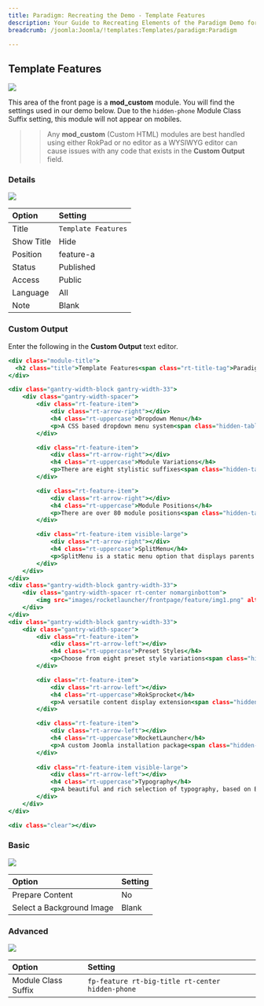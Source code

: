 ```yaml
---
title: Paradigm: Recreating the Demo - Template Features
description: Your Guide to Recreating Elements of the Paradigm Demo for Joomla
breadcrumb: /joomla:Joomla/!templates:Templates/paradigm:Paradigm

---
```


Template Features
-----

![][demo]

This area of the front page is a **mod_custom** module. You will find the settings used in our demo below. Due to the `hidden-phone` Module Class Suffix setting, this module will not appear on mobiles.

>> Any **mod_custom** (Custom HTML) modules are best handled using either RokPad or no editor as a WYSIWYG editor can cause issues with any code that exists in the **Custom Output** field.

### Details

![][demo2]

| Option     | Setting             |  
| :--------- | :------------------ |  
| Title      | `Template Features` |  
| Show Title | Hide                |  
| Position   | feature-a           |  
| Status     | Published           |  
| Access     | Public              |  
| Language   | All                 |  
| Note       | Blank               |  

### Custom Output

Enter the following in the **Custom Output** text editor.

~~~ .html
<div class="module-title">
  <h2 class="title">Template Features<span class="rt-title-tag">Paradigm provides the tools you need to setup your website with ease.</span></h2>
</div>

<div class="gantry-width-block gantry-width-33">
	<div class="gantry-width-spacer">
		<div class="rt-feature-item">
			<div class="rt-arrow-right"></div>
			<h4 class="rt-uppercase">Dropdown Menu</h4>
			<p>A CSS based dropdown menu system<span class="hidden-tablet">, with numerous advanced features such as inline modules and multiple columns</span>.</p>
		</div>

		<div class="rt-feature-item">
			<div class="rt-arrow-right"></div>
			<h4 class="rt-uppercase">Module Variations</h4>
			<p>There are eight stylistic suffixes<span class="hidden-tablet">, to provide individual module styling, as well as several structural suffixes</span>.</p>
		</div>

		<div class="rt-feature-item">
			<div class="rt-arrow-right"></div>
			<h4 class="rt-uppercase">Module Positions</h4>
			<p>There are over 80 module positions<span class="hidden-tablet">, most split into rows of 6, each with adjustable widths, globally or per menu item</span>.</p>
		</div>	

		<div class="rt-feature-item visible-large">
			<div class="rt-arrow-right"></div>
			<h4 class="rt-uppercase">SplitMenu</h4>
			<p>SplitMenu is a static menu option that displays parents in the header and children in the sidebar, as configurable.</p>
		</div>						
	</div>
</div>
<div class="gantry-width-block gantry-width-33">
	<div class="gantry-width-spacer rt-center nomarginbottom">
		<img src="images/rocketlauncher/frontpage/feature/img1.png" alt="image" />
	</div>
</div>
<div class="gantry-width-block gantry-width-33">
	<div class="gantry-width-spacer">
		<div class="rt-feature-item">
			<div class="rt-arrow-left"></div>
			<h4 class="rt-uppercase">Preset Styles</h4>
			<p>Choose from eight preset style variations<span class="hidden-tablet">, with configurable options for text, link, accent, and background colors.</span></p>
		</div>

		<div class="rt-feature-item">
			<div class="rt-arrow-left"></div>
			<h4 class="rt-uppercase">RokSprocket</h4>
			<p>A versatile content display extension<span class="hidden-tablet">, with integrated styling in Paradigm, including the Features layout option</span>.</p>
		</div>

		<div class="rt-feature-item">
			<div class="rt-arrow-left"></div>
			<h4 class="rt-uppercase">RocketLauncher</h4>
			<p>A custom Joomla installation package<span class="hidden-tablet"> that installs a near equivalent of the demo onto your server</span>.</p>
		</div>
		
		<div class="rt-feature-item visible-large">
			<div class="rt-arrow-left"></div>
			<h4 class="rt-uppercase">Typography</h4>
			<p>A beautiful and rich selection of typography, based on Boostrap, to emphasise and embellish the content elements.</p>
		</div>
	</div>
</div>

<div class="clear"></div>
~~~

### Basic

![][demo3]

| Option                    | Setting |  
| :------------------------ | :------ |  
| Prepare Content           | No      |  
| Select a Background Image | Blank   |

### Advanced

![][demo4]

| Option              | Setting                                          |  
| :------------------ | :----------------------------------------------- |  
| Module Class Suffix | `fp-feature rt-big-title rt-center hidden-phone` |  

[demo]: assets/demo_3.jpeg
[demo2]: assets/template_1.jpeg
[demo3]: assets/template_2.jpeg
[demo4]: assets/template_3.jpeg
